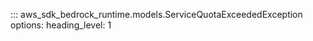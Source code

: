 ::: aws_sdk_bedrock_runtime.models.ServiceQuotaExceededException
    options:
        heading_level: 1
